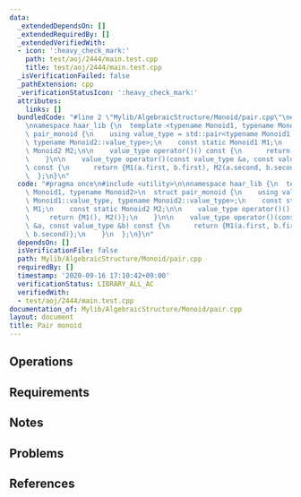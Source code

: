```yaml
---
data:
  _extendedDependsOn: []
  _extendedRequiredBy: []
  _extendedVerifiedWith:
  - icon: ':heavy_check_mark:'
    path: test/aoj/2444/main.test.cpp
    title: test/aoj/2444/main.test.cpp
  _isVerificationFailed: false
  _pathExtension: cpp
  _verificationStatusIcon: ':heavy_check_mark:'
  attributes:
    links: []
  bundledCode: "#line 2 \"Mylib/AlgebraicStructure/Monoid/pair.cpp\"\n#include <utility>\n\
    \nnamespace haar_lib {\n  template <typename Monoid1, typename Monoid2>\n  struct\
    \ pair_monoid {\n    using value_type = std::pair<typename Monoid1::value_type,\
    \ typename Monoid2::value_type>;\n    const static Monoid1 M1;\n    const static\
    \ Monoid2 M2;\n\n    value_type operator()() const {\n      return {M1(), M2()};\n\
    \    }\n\n    value_type operator()(const value_type &a, const value_type &b)\
    \ const {\n      return {M1(a.first, b.first), M2(a.second, b.second)};\n    }\n\
    \  };\n}\n"
  code: "#pragma once\n#include <utility>\n\nnamespace haar_lib {\n  template <typename\
    \ Monoid1, typename Monoid2>\n  struct pair_monoid {\n    using value_type = std::pair<typename\
    \ Monoid1::value_type, typename Monoid2::value_type>;\n    const static Monoid1\
    \ M1;\n    const static Monoid2 M2;\n\n    value_type operator()() const {\n \
    \     return {M1(), M2()};\n    }\n\n    value_type operator()(const value_type\
    \ &a, const value_type &b) const {\n      return {M1(a.first, b.first), M2(a.second,\
    \ b.second)};\n    }\n  };\n}\n"
  dependsOn: []
  isVerificationFile: false
  path: Mylib/AlgebraicStructure/Monoid/pair.cpp
  requiredBy: []
  timestamp: '2020-09-16 17:10:42+09:00'
  verificationStatus: LIBRARY_ALL_AC
  verifiedWith:
  - test/aoj/2444/main.test.cpp
documentation_of: Mylib/AlgebraicStructure/Monoid/pair.cpp
layout: document
title: Pair monoid
---
```


## Operations

## Requirements

## Notes

## Problems

## References
